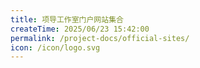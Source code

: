 ```yaml
---
title: 项导工作室门户网站集合
createTime: 2025/06/23 15:42:00
permalink: /project-docs/official-sites/
icon: /icon/logo.svg
---
```

